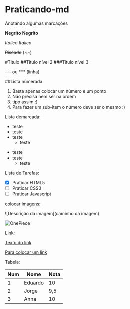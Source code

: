 # Praticando-md
 Anotando algumas marcações



**Negrito** __Negrito__
 
 *Italico* _Italico_

 ~~Riscado~~ (~~)

#Titulo
##Titulo nível 2
###Titulo nível 3

--- ou *** (linha)

##Lista númerada:

1. Basta apenas colocar um número e um ponto
1. Não precisa nem ser na ordem
43. tipo assim :)
43. Para fazer um sub-item o número deve ser o mesmo :)


Lista demarcada:

* teste
* teste
* teste
   * teste

- teste
- teste
   - teste


Lista de Tarefas:

- [x] Praticar HTML5
- [ ] Praticar CSS3
- [ ] Praticar Javascript

colocar imagens:

![Descrição da imagem](caminho da imagem)

![OnePiece](https://user-images.githubusercontent.com/27895471/221371871-403bdaf8-cf1e-441d-9181-d0a47304b1bc.jpg)

Link:

[Texto do link](link)

[Para colocar um link](https://youtube.com)

Tabela:

Num | Nome |  Nota
--- | --- | ---
1 | Eduardo | 10 
2 | Jorge | 9,5
3 | Anna | 10
